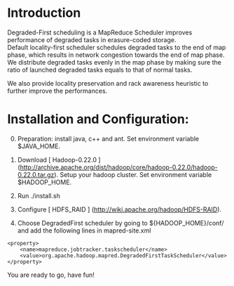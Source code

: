 Introduction
====
Degraded-First scheduling is a MapReduce Scheduler improves 
performance of degraded tasks in erasure-coded storage.  
Default locality-first scheduler schedules degraded tasks to 
the end of map phase, which results in network congestion 
towards the end of map phase.  We distribute degraded tasks 
evenly in the map phase by making sure the ratio of launched 
degraded tasks equals to that of normal tasks. 

We also provide locality preservation and rack awareness 
heuristic to further improve the performances.

Installation and Configuration:
====

0. Preparation: install java, c++ and ant. Set environment 
variable $JAVA_HOME.

1. Download [ Hadoop-0.22.0 ] (http://archive.apache.org/dist/hadoop/core/hadoop-0.22.0/hadoop-0.22.0.tar.gz). 
Setup your hadoop cluster. Set environment variable $HADOOP_HOME.

2. Run ./install.sh

3. Configure [ HDFS_RAID ] (http://wiki.apache.org/hadoop/HDFS-RAID). 


4. Choose DegradedFirst scheduler by going to ${HADOOP_HOME}/conf/ 
and add the following lines in mapred-site.xml
```
<property> 
    <name>mapreduce.jobtracker.taskscheduler</name> 
    <value>org.apache.hadoop.mapred.DegradedFirstTaskScheduler</value> 
</property>
```

You are ready to go, have fun!

